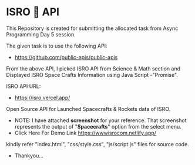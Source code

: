 # ISRO 🚀 API
This Repository is created for submitting the allocated task from Async Programming Day 5 session.

The given task is to use the following API:

- https://github.com/public-apis/public-apis 

From the above API, I picked ISRO API from Science & Math section and Displayed ISRO Space Crafts Information using Java Script -"Promise". 

ISRO API URL:

  - https://isro.vercel.app/

Open Source API for Launched Spacecrafts & Rockets data of ISRO.

- NOTE: I have attached **screenshot** for your reference. That screenshot represents the output of "**Spacecrafts**" option from the select menu.
- Click Here For Demo Link https://wwwisrocom.netlify.app/

kindly refer "index.html", "css/style.css", "js/script.js" files for source code.

- Thankyou...
